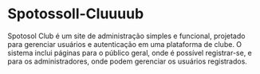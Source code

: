 # Spotossoll-Cluuuub
Spotosol Club é um site de administração simples e funcional, projetado para gerenciar usuários e autenticação em uma plataforma de clube. O sistema inclui páginas para o público geral, onde é possível registrar-se, e para os administradores, onde podem gerenciar os usuários registrados.
